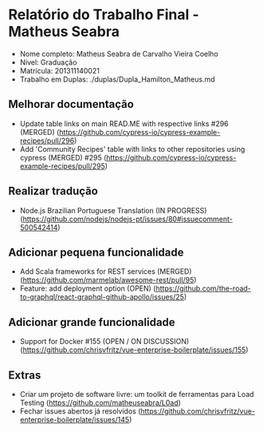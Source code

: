 # Relatório do Trabalho Final - Matheus Seabra

- Nome completo: Matheus Seabra de Carvalho Vieira Coelho
- Nível: Graduação
- Matrícula: 201311140021
- Trabalho em Duplas: ./duplas/Dupla_Hamilton_Matheus.md

## Melhorar documentação
- Update table links on main READ.ME with respective links #296 (MERGED) (https://github.com/cypress-io/cypress-example-recipes/pull/296)
- Add 'Community Recipes' table with links to other repositories using cypress (MERGED) #295 (https://github.com/cypress-io/cypress-example-recipes/pull/295)

## Realizar tradução
- Node.js Brazilian Portuguese Translation (IN PROGRESS) (https://github.com/nodejs/nodejs-pt/issues/80#issuecomment-500542414)

## Adicionar pequena funcionalidade
- Add Scala frameworks for REST services (MERGED) (https://github.com/marmelab/awesome-rest/pull/95)
- Feature: add deployment option (OPEN) (https://github.com/the-road-to-graphql/react-graphql-github-apollo/issues/25)

## Adicionar grande funcionalidade
- Support for Docker #155 (OPEN / ON DISCUSSION) (https://github.com/chrisvfritz/vue-enterprise-boilerplate/issues/155)

## Extras
- Criar um projeto de software livre: um toolkit de ferramentas para Load Testing (https://github.com/matheuseabra/L0ad)
- Fechar issues abertos já resolvidos (https://github.com/chrisvfritz/vue-enterprise-boilerplate/issues/145)
